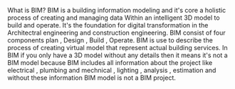 What is BIM?
BIM is a building information modeling and it's core a holistic process of creating and managing data Within an intelligent 3D model to build and operate. 
It's the foundation for digital transformation in the Architectral engineering and construction engineering.
BIM consist of four components plan , Design , Build , Operate. 
BIM is use to describe the process of creating virtual model that represent actual building services. 
In BIM if you only have a 3D model without any details then it means it's not a BIM model because BIM includes all information about the project like electrical , 
plumbing and mechnical , lighting , analysis , estimation and without these information BIM model is not a BIM project.
